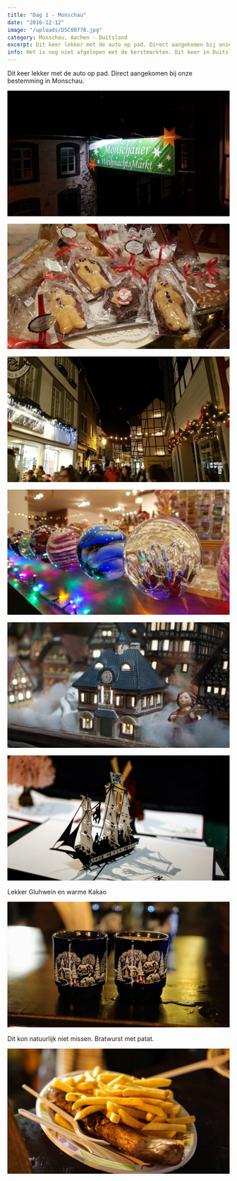 ```yaml
---
title: "Dag 1 - Monschau"
date: "2016-12-12"
image: "/uploads/DSC00770.jpg"
category: Monschau, Aachen - Duitsland
excerpt: Dit keer lekker met de auto op pad. Direct aangekomen bij onze bestemming in Monschau...
info: Het is nog niet afgelopen met de kerstmarkten. Dit keer in Duitsland! We bezochten plekken zoals Monchau en Aachen. Naast het bezoeken van de kerstmarkten natuurlijk ook lekker eten.
---
```


Dit keer lekker met de auto op pad. Direct aangekomen bij onze bestemming in Monschau.

![20161210_211737](/uploads/20161210_211737-1024x576.jpg)

![20161210_201332](/uploads/20161210_201332-1024x576.jpg)

![20161210_194234](/uploads/20161210_194234-1024x576.jpg)

![20161210_192500](/uploads/20161210_192500-1024x576.jpg)

![dsc00770](/uploads/DSC00770-1024x576.jpg)

![dsc00798](/uploads/DSC00798-1024x576.jpg)

Lekker Gluhwein en warme Kakao

![dsc00794](/uploads/DSC00794-1024x576.jpg)

Dit kon natuurlijk niet missen. Bratwurst met patat.

![dsc00824](/uploads/DSC00824-1024x576.jpg)
